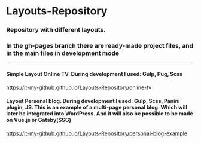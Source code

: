 # Layouts-Repository
### Repository with different layouts.
### In the gh-pages branch there are ready-made project files, and in the main files in development mode
<hr/>

 #### Simple Layout Online TV. During development I used: Gulp, Pug, Scss
 https://it-my-github.github.io/Layouts-Repository/online-tv
 
 #### Layout Personal blog. During development I used: Gulp, Scss, Panini plugin, JS. This is an example of a multi-page personal blog. Which will later be integrated into        WordPress. And it will also be possible to be made on Vue.js or Gatsby(SSG)
 https://it-my-github.github.io/Layouts-Repository/personal-blog-example
